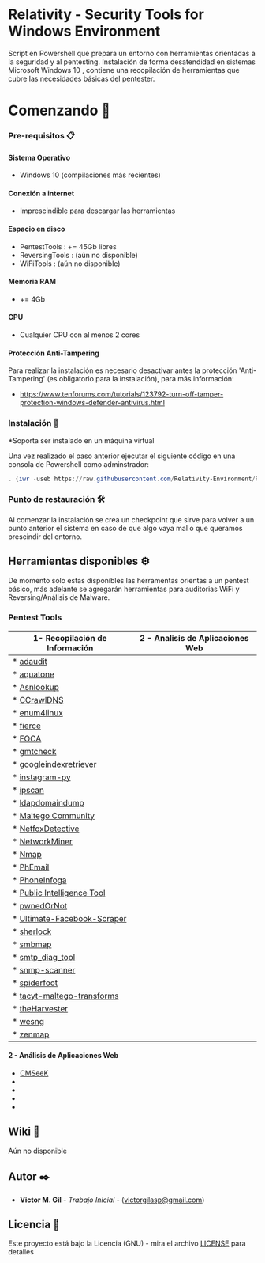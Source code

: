 # Relativity - Security Tools for Windows Environment

Script en Powershell que prepara un entorno con herramientas orientadas a la seguridad y al pentesting. 
Instalación de forma desatendidad en sistemas Microsoft Windows 10 , contiene una recopilación de herramientas que cubre las necesidades básicas del pentester.


# Comenzando 🚀

### Pre-requisitos 📋

#### Sistema Operativo

- Windows 10 (compilaciones más recientes)

#### Conexión a internet

- Imprescindible para descargar las herramientas

#### Espacio en disco

- PentestTools   : += 45Gb libres
- ReversingTools :  (aún no disponible)
- WiFiTools       : (aún no disponible)

#### Memoria RAM

- += 4Gb

#### CPU

- Cualquier CPU con al menos 2 cores

#### Protección Anti-Tampering

Para realizar la instalación es necesario desactivar antes la protección 'Anti-Tampering' (es obligatorio para la instalación), para más información:
 
 - https://www.tenforums.com/tutorials/123792-turn-off-tamper-protection-windows-defender-antivirus.html
 
 
### Instalación 🔧

*Soporta ser instalado en un máquina virtual
 
Una vez realizado el paso anterior ejecutar el siguiente código en una consola de Powershell como adminstrador:


```powershell
. {iwr -useb https://raw.githubusercontent.com/Relativity-Environment/Relativity_Scripts/master/menu.ps1} | iex ;menu -Force
```

### Punto de restauración 🛠️

Al comenzar la instalación se crea un checkpoint que sirve para volver a un punto anterior el sistema en caso de que algo vaya mal o que queramos prescindir del entorno.


## Herramientas disponibles ⚙️

De momento solo estas disponibles las herramentas orientas a un pentest básico, más adelante se agregarán herramientas para auditorias WiFi y Reversing/Análisis de Malware.

### Pentest Tools

| 1- Recopilación de Información                       | 2 - Analisis de Aplicaciones Web |
|------------------------------------------------------|--------------------------------------------------|                                 
|* [adaudit](https://github.com/phillips321/adaudit) |
|* [aquatone](https://github.com/michenriksen/aquatone)|
|* [Asnlookup](https://github.com/yassineaboukir/Asnlookup)|
|* [CCrawlDNS](https://github.com/lgandx/CCrawlDNS)|
|* [enum4linux](https://github.com/CiscoCXSecurity/enum4linux)|
|* [fierce](https://github.com/mschwager/fierce)|
|* [FOCA](https://github.com/ElevenPaths/FOCA)|
|* [gmtcheck](https://www.elevenpaths.com/es/labstools/gmtchecksp/index.html)|
|* [googleindexretriever](https://www.elevenpaths.com/es/labstools/googleindexretriever-2/index.html)|
|* [instagram-py](https://github.com/deathsec/instagram-py)|
|* [ipscan](https://github.com/angryip/ipscan)|
|* [ldapdomaindump](https://github.com/dirkjanm/ldapdomaindump)|
|* [Maltego Community](https://www.maltego.com/maltego-community/)|
|* [NetfoxDetective](https://github.com/nesfit/NetfoxDetective)|
|* [NetworkMiner](https://www.netresec.com/?page=NetworkMiner)|
|* [Nmap](https://nmap.org/)|
|* [PhEmail](https://github.com/Dionach/PhEmail)|
|* [PhoneInfoga](https://github.com/sundowndev/PhoneInfoga)|
|* [Public Intelligence Tool](https://sourceforge.net/projects/publicintelligencetool/)|
|* [pwnedOrNot](https://github.com/thewhiteh4t/pwnedOrNot)|
|* [Ultimate-Facebook-Scraper](https://github.com/harismuneer/Ultimate-Facebook-Scraper)|
|* [sherlock](https://github.com/sherlock-project/sherlock)|
|* [smbmap](https://github.com/ShawnDEvans/smbmap)|
|* [smtp_diag_tool](https://www.adminkit.net/smtp_diag_tool.aspx)|
|* [snmp-scanner](https://sourceforge.net/projects/snmp-scanner/)|
|* [spiderfoot](https://www.spiderfoot.net/documentation/)|
|* [tacyt-maltego-transforms](https://github.com/ElevenPaths/tacyt-maltego-transforms)|
|* [theHarvester](https://github.com/laramies/theHarvester)|
|* [wesng](https://github.com/bitsadmin/wesng)|
|* [zenmap](https://nmap.org/zenmap/)|

 #### 2 - Análisis de Aplicaciones Web
* [CMSeeK](https://github.com/Tuhinshubhra/CMSeeK)
* []()
* []()
* []()
* []()




## Wiki 📖
Aún no disponible 


## Autor ✒️

* **Victor M. Gil** - *Trabajo Inicial* - (victorgilasp@gmail.com)


## Licencia 📄

Este proyecto está bajo la Licencia (GNU) - mira el archivo [LICENSE](LICENSE) para detalles

